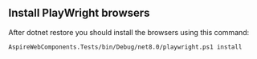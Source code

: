 ## Install PlayWright browsers

After dotnet restore you should install the browsers using this command:

`AspireWebComponents.Tests/bin/Debug/net8.0/playwright.ps1 install` 

